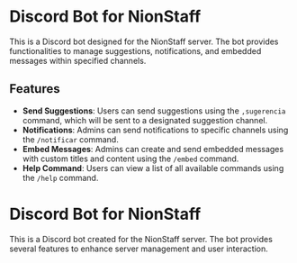 # Discord Bot for NionStaff

This is a Discord bot designed for the NionStaff server. The bot provides functionalities to manage suggestions, notifications, and embedded messages within specified channels. 

## Features

- **Send Suggestions**: Users can send suggestions using the `,sugerencia` command, which will be sent to a designated suggestion channel.
- **Notifications**: Admins can send notifications to specific channels using the `/notificar` command.
- **Embed Messages**: Admins can create and send embedded messages with custom titles and content using the `/embed` command.
- **Help Command**: Users can view a list of all available commands using the `/help` command.

# Discord Bot for NionStaff

This is a Discord bot created for the NionStaff server. The bot provides several features to enhance server management and user interaction.





